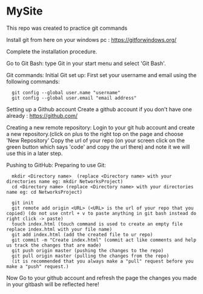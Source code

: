 # MySite
This repo was created to practice git commands

Install git from here on your windows pc :  https://gitforwindows.org/

Complete the installation procedure.

Go to Git Bash:
  type Git in your start menu and select 'Git Bash'.

Git commands:
  Initial Git set up:
    First set your username and email using the following commands:
      
      git config --global user.name "username"
      git config --global user.email "email address"
    
  Setting up a Github account
    Create a github account if you don't have one already : https://github.com/
  
  Creating a new remote repository:
    Login to your git hub account and create a new repository.(click on plus to the right top on the page and choose 'New Repository'
    Copy the url of your repo (on your screen click on the green button which says 'code' and copy the url there) and note it we will use this in a later step.

  Pushing to GitHub:
    Preparing to use Git:
      
      mkdir <Directory name>  (replace <Directory name> with your directories name eg: mkdir NetworksProject)
      cd <Directory name> (replace <Directory name> with your directories name eg: cd NetworksProject)
      
      git init
      git remote add origin <URL> (<URL> is the url of your repo that you copied) (do not use cntrl + v to paste anything in git bash instead do right click -> paste)
      touch index.html (touch command is used to create an empty file replace index.html with your file name)
      git add index.html (add the created file to ur repo)
      git commit -m "Create index.html" (commit act like comments and help us track the changes that are made)
      git push origin master (pushing the changes to the repo)
      git pull origin master (pulling the changes from the repo)
      (it is recommended that you always make a "pull" request before you make a "push" request.)
      
Now Go to your github account and refresh the page the changes you made in your gitbash will be reflected here!
      

